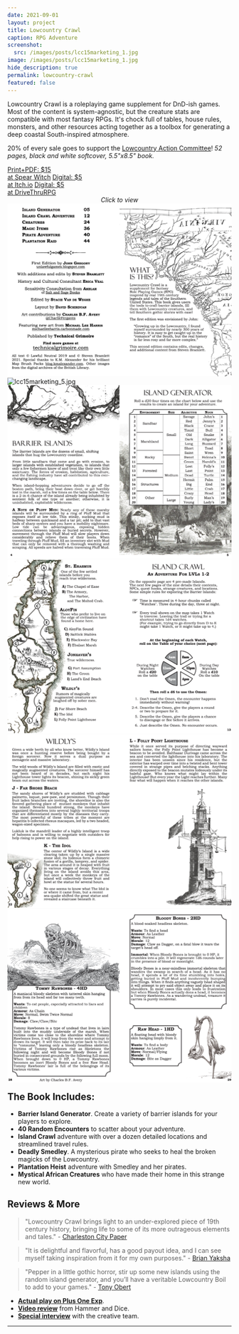 ```yaml
---
date: 2021-09-01
layout: project
title: Lowcountry Crawl
caption: RPG Adventure
screenshot:
  src: /images/posts/lcc15marketing_1.jpg
image: /images/posts/lcc15marketing_1.jpg
hide_description: true
permalink: lowcountry-crawl
featured: false
---
```


Lowcountry Crawl is a roleplaying game supplement for DnD-ish games. Most of the content is system-agnostic, but the creature stats are compatible with most fantasy RPGs. It's chock full of tables, house rules, monsters, and other resources acting together as a toolbox for generating a deep coastal South-inspired atmosphere. 

20% of every sale goes to support the [Lowcountry Action Committee](https://www.lctakesaction.com/)! *52 pages, black and white softcover, 5.5"x8.5" book.*

<div class="shopping-buttons">
<a target="_blank" href="https://spearwitch.com/products/lowcountry-crawl-issue-1-5-pirate-isles" class="btn btn-primary spearBTN">Print+PDF: $15<br>at Spear Witch</a>
<a target="_blank" href="https://davidschirduan.itch.io/lowcountry-crawl-1" class="btn btn-primary itchBTN">Digital: $5<br>at Itch.io</a>
<a target="_blank" href="https://www.drivethrurpg.com/product/293426/Lowcountry-Crawl-Issue-1" class="btn btn-primary dtrpgBTN">Digital: $5<br>at DriveThruRPG</a>
</div> 

<div id="images" class="shopping-images">
<p style="margin: 0px;padding:0px;text-align:center;font-style:italic;">Click to view</p>
<img src="/images/LCC_spread5.png" alt="LCC_spread5.png">
<img src="/images/posts/lcc15marketing_5.jpg" alt="lcc15marketing_5.jpg">
<img src="/images/LCC_spread4.png" alt="LCC_spread4.png">
<img src="/images/LCC_spread3.png" alt="LCC_spread3.png">
<img src="/images/LCC_spread2.png" alt="LCC_spread2.png">
<img src="/images/LCC_spread1.png" alt="LCC_spread1.png">
</div>

<h2 style="margin-top:1rem;">The Book Includes:</h2>

 - **Barrier Island Generator**. Create a variety of barrier islands for your players to explore.
 - **40 Random Encounters** to scatter about your adventure.
 - **Island Crawl** adventure with over a dozen detailed locations and streamlined travel rules.
 - **Deadly Smedley**. A mysterious pirate who seeks to heal the broken magicks of the Lowcountry.
 - **Plantation Heist** adventure with Smedley and her pirates.
 - **Mystical African Creatures** who have made their home in this strange new world.

## Reviews & More

> "Lowcountry Crawl brings light to an under-explored piece of 19th century history, bringing life to some of its more outrageous elements and tales." - [Charleston City Paper](https://www.charlestoncitypaper.com/charleston/new-local-role-playing-game-takes-you-on-a-lowcountry-adventure/)

> "It is delightful and flavorful, has a good payout idea, and I can see myself taking inspiration from it for my own purposes." - [Brian Yaksha](https://mobile.twitter.com/goatmansgoblet/status/1190806243545436160)

> "Pepper in a little gothic horror, stir up some new islands using the random island generator, and you’ll have a veritable Lowcountry Boil to add to your games." - [Tony Obert](https://www.beyondtheweird.blog/blog/lowcountry-crawl-interview)

- [**Actual play on Plus One Exp**](https://www.youtube.com/watch?v=-ZKkrlcDpDE).
- [**Video review**](https://www.youtube.com/watch?v=evgmgeZaA_I) from Hammer and Dice.
- [**Special interview**](https://www.youtube.com/watch?v=caQYfQ_jk5A) with the creative team.

<hr class="endShoppingImages">

<link href="/assets/viewer.css" rel="stylesheet">
<script async src="/assets/js/viewer.js" language="javascript" type="text/javascript"></script>
<script>
window.addEventListener('DOMContentLoaded', function () {
  var galley = document.getElementById('images');
  var viewer = new Viewer(galley,{navbar: 0, title:0, toolbar:0});
});
</script>
